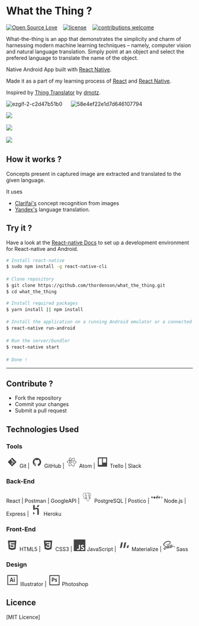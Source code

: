 # What the Thing ?

[![Open Source Love](https://badges.frapsoft.com/os/v2/open-source.svg?v=102)](https://github.com/thordenson/what_the_thing)  &nbsp;&nbsp;
[![license](https://img.shields.io/github/license/mashape/apistatus.svg)](https://github.com/thordenson/what_the_thing)  &nbsp;&nbsp;
[![contributions welcome](https://img.shields.io/badge/contributions-welcome-brightgreen.svg?style=flat)](https://github.com/thordenson/what_the_thing)

What-the-thing is an app that demonstrates the simplicity and charm of harnessing modern machine learning techniques – namely, computer vision and natural language translation. Simply point at an object and select the prefered language to translate the name of the object.

Native Android App built with [React Native](https://github.com/facebook/react-native).

Made it as a part of my learning process of [React](https://github.com/facebook/react-native) and [React Native](https://github.com/facebook/react-native).

Inspired by [Thing Translator](https://github.com/dmotz/thing-translator) by [dmotz](https://github.com/dmotz).

![ezgif-2-c2d47b51b0](https://cloud.githubusercontent.com/assets/14950089/24720723/b2305c4e-1a5b-11e7-8717-672866128ef0.gif)
&nbsp;&nbsp;&nbsp;&nbsp;
![58e4ef22e1d7d646107794](https://cloud.githubusercontent.com/assets/14950089/24707372/ec7b4538-1a30-11e7-944d-98addd4ff146.gif)


![](https://oxism.com/thing-translator/thing-translator.gif)

![](https://oxism.com/thing-translator/img/1.jpg)

![](https://oxism.com/thing-translator/img/2.jpg)


## How it works ?

Concepts present in captured image are extracted and translated to the given language.

It uses

- [Clarifai's](https://clarifai.com/) concept recognition from images
- [Yandex's](https://tech.yandex.com/translate/) language translation.

## Try it ?

Have a look at the [React-native Docs](https://facebook.github.io/react-native/docs/getting-started.html) to set up a development environment for React-native and Android.

```sh
# Install react-native
$ sudo npm install -g react-native-cli

# Clone repository
$ git clone https://github.com/thordenson/what_the_thing.git
$ cd what_the_thing

```


```sh
# Install required packages
$ yarn install || npm install

# Install the application on a running Android emulator or a connected Android device
$ react-native run-android

# Run the server/bundler
$ react-native start

# Done !
```

<hr/>


## Contribute ?

- Fork the repository
- Commit your changes
- Submit a pull request


## Technologies Used
### Tools
![git icon](readme-imgs/git.png) Git | ![github icon](readme-imgs/github.png) GitHub | ![atom icon](readme-imgs/atom.png) Atom | ![trello icon](readme-imgs/trello.png) Trello | Slack

### Back-End
React | Postman | GoogleAPI | ![postgres icon](readme-imgs/postgresql.png) PostgreSQL | Postico | ![node icon](readme-imgs/nodejs.png) Node.js | Express | ![heroku icon](readme-imgs/heroku.png) Heroku

### Front-End
![html5 icon](readme-imgs/html5.png) HTML5 | ![css3 icon](readme-imgs/css3.png) CSS3 | ![javascript icon](readme-imgs/js_badge.png) JavaScript | ![materializecss icon](readme-imgs/materializecss.png) Materialize | ![sass icon](readme-imgs/sass.png) Sass

### Design
![illustrator icon](readme-imgs/illustrator.png) Illustrator | ![photoshop icon](readme-imgs/photoshop.png) Photoshop


## Licence

[MIT Licence]